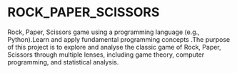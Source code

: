 # ROCK_PAPER_SCISSORS
Rock, Paper, Scissors game using a programming language (e.g., Python).Learn and apply fundamental programming concepts .The purpose of this project is to explore and analyse the classic game of Rock, Paper, Scissors through multiple lenses, including game theory, computer programming, and statistical analysis. 
